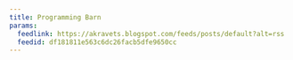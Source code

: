 ```yaml
---
title: Programming Barn
params:
  feedlink: https://akravets.blogspot.com/feeds/posts/default?alt=rss
  feedid: df181811e563c6dc26facb5dfe9650cc
---
```

